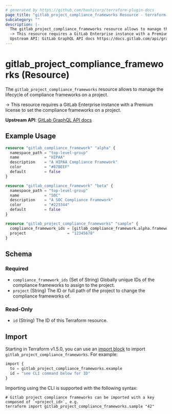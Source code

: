 ```yaml
---
# generated by https://github.com/hashicorp/terraform-plugin-docs
page_title: "gitlab_project_compliance_frameworks Resource - terraform-provider-gitlab"
subcategory: ""
description: |-
  The gitlab_project_compliance_frameworks resource allows to manage the lifecycle of compliance frameworks on a project.
  -> This resource requires a GitLab Enterprise instance with a Premium license to set the compliance frameworks on a project.
  Upstream API: GitLab GraphQL API docs https://docs.gitlab.com/api/graphql/reference/#mutationprojectupdatecomplianceframeworks
---
```


# gitlab_project_compliance_frameworks (Resource)

The `gitlab_project_compliance_frameworks` resource allows to manage the lifecycle of compliance frameworks on a project.

-> This resource requires a GitLab Enterprise instance with a Premium license to set the compliance frameworks on a project.

**Upstream API**: [GitLab GraphQL API docs](https://docs.gitlab.com/api/graphql/reference/#mutationprojectupdatecomplianceframeworks)

## Example Usage

```terraform
resource "gitlab_compliance_framework" "alpha" {
  namespace_path = "top-level-group"
  name           = "HIPAA"
  description    = "A HIPAA Compliance Framework"
  color          = "#87BEEF"
  default        = false
}

resource "gitlab_compliance_framework" "beta" {
  namespace_path = "top-level-group"
  name           = "SOC"
  description    = "A SOC Compliance Framework"
  color          = "#223344"
  default        = false
}

resource "gitlab_project_compliance_frameworks" "sample" {
  compliance_framework_ids = [gitlab_compliance_framework.alpha.framework_id, gitlab_compliance_framework.beta.framework_id]
  project                  = "12345678"
}
```

<!-- schema generated by tfplugindocs -->
## Schema

### Required

- `compliance_framework_ids` (Set of String) Globally unique IDs of the compliance frameworks to assign to the project.
- `project` (String) The ID or full path of the project to change the compliance frameworks of.

### Read-Only

- `id` (String) The ID of this Terraform resource.

## Import

Starting in Terraform v1.5.0, you can use an [import block](https://developer.hashicorp.com/terraform/language/import) to import `gitlab_project_compliance_frameworks`. For example:

```terraform
import {
  to = gitlab_project_compliance_frameworks.example
  id = "see CLI command below for ID"
}
```

Importing using the CLI is supported with the following syntax:

```shell
# Gitlab project compliance frameworks can be imported with a key composed of `<project_id>`, e.g.
terraform import gitlab_project_compliance_frameworks.sample "42"
```
